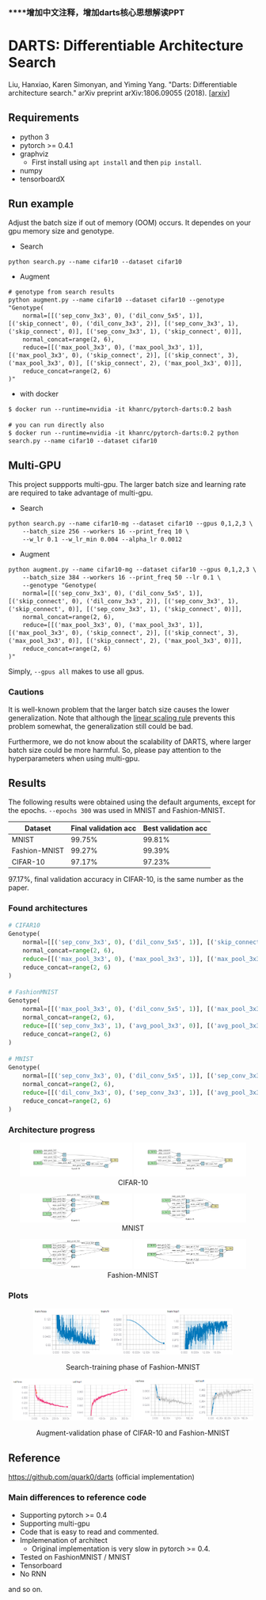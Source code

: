 ### ******增加中文注释，增加darts核心思想解读PPT**

# DARTS: Differentiable Architecture Search

Liu, Hanxiao, Karen Simonyan, and Yiming Yang. "Darts: Differentiable architecture search." arXiv preprint arXiv:1806.09055 (2018). [[arxiv](https://arxiv.org/abs/1806.09055)]

## Requirements

- python 3
- pytorch >= 0.4.1
- graphviz
    - First install using `apt install` and then `pip install`.
- numpy
- tensorboardX

## Run example

Adjust the batch size if out of memory (OOM) occurs. It dependes on your gpu memory size and genotype.

- Search

```shell
python search.py --name cifar10 --dataset cifar10
```

- Augment

```shell
# genotype from search results
python augment.py --name cifar10 --dataset cifar10 --genotype "Genotype(
    normal=[[('sep_conv_3x3', 0), ('dil_conv_5x5', 1)], [('skip_connect', 0), ('dil_conv_3x3', 2)], [('sep_conv_3x3', 1), ('skip_connect', 0)], [('sep_conv_3x3', 1), ('skip_connect', 0)]],
    normal_concat=range(2, 6),
    reduce=[[('max_pool_3x3', 0), ('max_pool_3x3', 1)], [('max_pool_3x3', 0), ('skip_connect', 2)], [('skip_connect', 3), ('max_pool_3x3', 0)], [('skip_connect', 2), ('max_pool_3x3', 0)]],
    reduce_concat=range(2, 6)
)"
```

- with docker

```shell
$ docker run --runtime=nvidia -it khanrc/pytorch-darts:0.2 bash

# you can run directly also
$ docker run --runtime=nvidia -it khanrc/pytorch-darts:0.2 python search.py --name cifar10 --dataset cifar10
```

## Multi-GPU

This project suppports multi-gpu. The larger batch size and learning rate are required to take advantage of multi-gpu.

- Search

```
python search.py --name cifar10-mg --dataset cifar10 --gpus 0,1,2,3 \
    --batch_size 256 --workers 16 --print_freq 10 \
    --w_lr 0.1 --w_lr_min 0.004 --alpha_lr 0.0012
```

- Augment

```
python augment.py --name cifar10-mg --dataset cifar10 --gpus 0,1,2,3 \
    --batch_size 384 --workers 16 --print_freq 50 --lr 0.1 \
    --genotype "Genotype(
    normal=[[('sep_conv_3x3', 0), ('dil_conv_5x5', 1)], [('skip_connect', 0), ('dil_conv_3x3', 2)], [('sep_conv_3x3', 1), ('skip_connect', 0)], [('sep_conv_3x3', 1), ('skip_connect', 0)]],
    normal_concat=range(2, 6),
    reduce=[[('max_pool_3x3', 0), ('max_pool_3x3', 1)], [('max_pool_3x3', 0), ('skip_connect', 2)], [('skip_connect', 3), ('max_pool_3x3', 0)], [('skip_connect', 2), ('max_pool_3x3', 0)]],
    reduce_concat=range(2, 6)
)"
```

Simply, `--gpus all` makes to use all gpus.

### Cautions

It is well-known problem that the larger batch size causes the lower generalization.
Note that although the [linear scaling rule](https://arxiv.org/pdf/1706.02677) prevents this problem somewhat, the generalization still could be bad.

Furthermore, we do not know about the scalability of DARTS, where larger batch size could be more harmful.
So, please pay attention to the hyperparameters when using multi-gpu.

## Results

The following results were obtained using the default arguments, except for the epochs. `--epochs 300` was used in MNIST and Fashion-MNIST.

| Dataset | Final validation acc | Best validation acc |
| ------- | -------------------- | ------------------- |
| MNIST         | 99.75% | 99.81% |
| Fashion-MNIST | 99.27% | 99.39% |
| CIFAR-10       | 97.17% | 97.23% |

97.17%, final validation accuracy in CIFAR-10, is the same number as the paper.

### Found architectures

```py
# CIFAR10
Genotype(
    normal=[[('sep_conv_3x3', 0), ('dil_conv_5x5', 1)], [('skip_connect', 0), ('dil_conv_3x3', 2)], [('sep_conv_3x3', 1), ('skip_connect', 0)], [('sep_conv_3x3', 1), ('skip_connect', 0)]],
    normal_concat=range(2, 6),
    reduce=[[('max_pool_3x3', 0), ('max_pool_3x3', 1)], [('max_pool_3x3', 0), ('skip_connect', 2)], [('skip_connect', 3), ('max_pool_3x3', 0)], [('skip_connect', 2), ('max_pool_3x3', 0)]],
    reduce_concat=range(2, 6)
)

# FashionMNIST
Genotype(
    normal=[[('max_pool_3x3', 0), ('dil_conv_5x5', 1)], [('max_pool_3x3', 0), ('sep_conv_3x3', 1)], [('sep_conv_5x5', 1), ('sep_conv_3x3', 3)], [('sep_conv_5x5', 4), ('dil_conv_5x5', 3)]],
    normal_concat=range(2, 6),
    reduce=[[('sep_conv_3x3', 1), ('avg_pool_3x3', 0)], [('avg_pool_3x3', 0), ('skip_connect', 2)], [('skip_connect', 3), ('avg_pool_3x3', 0)], [('sep_conv_3x3', 2), ('skip_connect', 3)]],
    reduce_concat=range(2, 6)
)

# MNIST
Genotype(
    normal=[[('sep_conv_3x3', 0), ('dil_conv_5x5', 1)], [('sep_conv_3x3', 2), ('sep_conv_3x3', 1)], [('dil_conv_5x5', 3), ('sep_conv_3x3', 1)], [('sep_conv_5x5', 4), ('dil_conv_5x5', 3)]],
    normal_concat=range(2, 6),
    reduce=[[('dil_conv_3x3', 0), ('sep_conv_3x3', 1)], [('avg_pool_3x3', 0), ('skip_connect', 2)], [('dil_conv_5x5', 3), ('avg_pool_3x3', 0)], [('dil_conv_3x3', 1), ('max_pool_3x3', 0)]],
    reduce_concat=range(2, 6)
)
```

### Architecture progress

<p align="center">
<img src="assets/cifar10-normal.gif" alt="cifar10-progress-normal" width=45% />
<img src="assets/cifar10-reduce.gif" alt="cifar10-progress-reduce" width=45% />
<br/> CIFAR-10 
</p>

<p align="center">
<img src="assets/mnist-normal.gif" alt="mnist-progress-normal" width=45% />
<img src="assets/mnist-reduce.gif" alt="mnist-progress-reduce" width=45% />
<br/> MNIST 
</p>

<p align="center">
<img src="assets/fashionmnist-normal.gif" alt="fashionmnist-progress-normal" width=45% />
<img src="assets/fashionmnist-reduce.gif" alt="fashionmnist-progress-reduce" width=45% />
<br/> Fashion-MNIST 
</p>

### Plots

<p align="center">
<img src="assets/fashionmnist-search.png" alt="fashionmnist-search" width=80% />
</p>
<p align="center"> Search-training phase of Fashion-MNIST </p>

<p align="center">
<img src="assets/cifar10-val.png" alt="cifar10-val" width=48% />
<img src="assets/fashionmnist-val.png" alt="fashionmnist-val" width=48% />
</p>
<p align="center"> Augment-validation phase of CIFAR-10 and Fashion-MNIST </p>

## Reference

https://github.com/quark0/darts (official implementation)

### Main differences to reference code

- Supporting pytorch >= 0.4
- Supporting multi-gpu
- Code that is easy to read and commented.
- Implemenation of architect
    - Original implementation is very slow in pytorch >= 0.4.
- Tested on FashionMNIST / MNIST
- Tensorboard
- No RNN

and so on.
